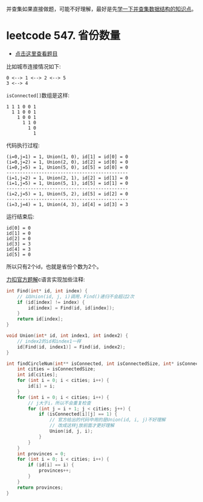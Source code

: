 并查集如果直接做题，可能不好理解，最好是先[学一下并查集数据结构的知识点](https://www.runoob.com/data-structures/union-find-basic.html)。

# leetcode 547. 省份数量

- [点击这里查看题目](https://leetcode.cn/problems/number-of-provinces/description/)

比如城市连接情况如下:
```
0 <--> 1 <--> 2 <--> 5
3 <--> 4
```

`isConnected[]`数组是这样:
```
1 1 1 0 0 1
  1 1 0 0 1
    1 0 0 1
      1 1 0
        1 0
          1
```

代码执行过程:
```
(i=0,j=1) = 1, Union(1, 0), id[1] = id[0] = 0
(i=0,j=2) = 1, Union(2, 0), id[2] = id[0] = 0
(i=0,j=5) = 1, Union(5, 0), id[5] = id[0] = 0
---------------------------------------------
(i=1,j=2) = 1, Union(2, 1), id[2] = id[1] = 0
(i=1,j=5) = 1, Union(5, 1), id[5] = id[1] = 0
---------------------------------------------
(i=2,j=5) = 1, Union(5, 2), id[5] = id[2] = 0
---------------------------------------------
(i=3,j=4) = 1, Union(4, 3), id[4] = id[3] = 3
```

运行结束后:
```
id[0] = 0
id[1] = 0
id[2] = 0
id[3] = 3
id[4] = 3
id[5] = 0
```

所以只有2个id，也就是省份个数为2个。

[力扣官方题解](https://leetcode.cn/problems/number-of-provinces/solutions/549895/sheng-fen-shu-liang-by-leetcode-solution-eyk0/)c语言实现加些注释:
```c
int Find(int* id, int index) {
    // 以Union(id, j, i)调用，Find()递归不会超过2次
    if (id[index] != index) {
        id[index] = Find(id, id[index]);
    }
    return id[index];
}

void Union(int* id, int index1, int index2) {
    // index2的id和index1一样
    id[Find(id, index1)] = Find(id, index2);
}

int findCircleNum(int** isConnected, int isConnectedSize, int* isConnectedColSize) {
    int cities = isConnectedSize;
    int id[cities];
    for (int i = 0; i < cities; i++) {
        id[i] = i;
    }
    for (int i = 0; i < cities; i++) {
        // j大于i，所以不会重复检查
        for (int j = i + 1; j < cities; j++) {
            if (isConnected[i][j] == 1) {
                // 官方给出的代码中用的是Union(id, i, j)不好理解
                // 改成这样j放前面才更好理解
                Union(id, j, i);
            }
        }
    }
    int provinces = 0;
    for (int i = 0; i < cities; i++) {
        if (id[i] == i) {
            provinces++;
        }
    }
    return provinces;
}
```

